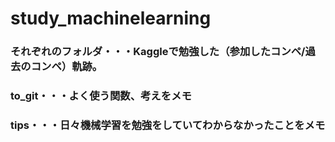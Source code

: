 # study_machinelearning
### それぞれのフォルダ・・・Kaggleで勉強した（参加したコンペ/過去のコンペ）軌跡。
### to_git・・・よく使う関数、考えをメモ
### tips・・・日々機械学習を勉強をしていてわからなかったことをメモ
